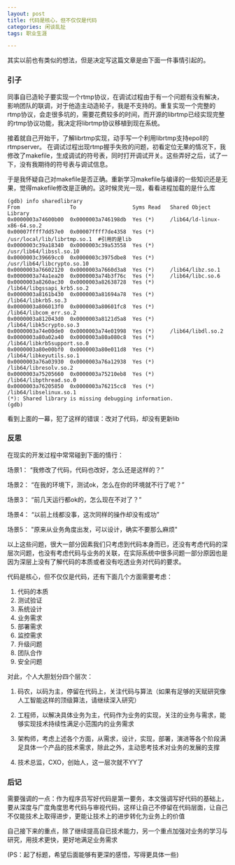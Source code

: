 ```yaml
---
layout: post
title: 代码是核心，但不仅仅是代码
categories: 闲谈乱扯
tags: 职业生涯

---
```



其实以前也有类似的想法，但是决定写这篇文章是由下面一件事情引起的。

### 引子

同事自已造轮子要实现一个rtmp协议，在调试过程由于有一个问题有没有解决，影响团队的联调，对于他造主动造轮子，我是不支持的。重复实现一个完整的rtmp协议，会走很多坑的，需要花费较多的时间，而开源的librtmp已经实现完整的rtmp协议功能，我决定将librtmp协议移植到现在系统。

接着就自己开始干，了解librtmp实现，动手写一个利用librtmp支持epoll的rtmpserver。
在调试过程出现rtmp握手失败的问题，初看定位无果的情况下，我修改了makefile，生成调试的符号表，同时打开调试开关。这些弄好之后，试了一下，没有我期待的符号表与调试信息。

于是我怀疑自己对makefile是否正确。重新学习makefile与编译的一些知识还是无果，觉得makefile修改是正确的。这时候灵光一现，看看进程加载的是什么库

```
(gdb) info sharedlibrary 
From                To                  Syms Read   Shared Object Library
0x0000003a74600b00  0x0000003a746198db  Yes (*)     /lib64/ld-linux-x86-64.so.2
0x00007ffff7dd57e0  0x00007ffff7de4358  Yes (*)     /usr/local/lib/librtmp.so.1  #引用的是lib
0x0000003c39a18340  0x0000003c39a53558  Yes (*)     /usr/lib64/libssl.so.10
0x0000003c39669cc0  0x0000003c3975dbe8  Yes (*)     /usr/lib64/libcrypto.so.10
0x0000003a76602120  0x0000003a7660d3a8  Yes (*)     /lib64/libz.so.1
0x0000003a74a1ea20  0x0000003a74b3f76c  Yes (*)     /lib64/libc.so.6
0x0000003a8260ac30  0x0000003a82638728  Yes (*)     /lib64/libgssapi_krb5.so.2
0x0000003a8161b430  0x0000003a81694a78  Yes (*)     /lib64/libkrb5.so.3
0x0000003a806013f0  0x0000003a80601fc8  Yes (*)     /lib64/libcom_err.so.2
0x0000003a812043d0  0x0000003a8121d5a8  Yes (*)     /lib64/libk5crypto.so.3
0x0000003a74e00de0  0x0000003a74e01998  Yes (*)     /lib64/libdl.so.2
0x0000003a80a02a40  0x0000003a80a080c8  Yes (*)     /lib64/libkrb5support.so.0
0x0000003a80e00bf0  0x0000003a80e011d8  Yes (*)     /lib64/libkeyutils.so.1
0x0000003a76a03930  0x0000003a76a12938  Yes (*)     /lib64/libresolv.so.2
0x0000003a75205660  0x0000003a75210eb8  Yes (*)     /lib64/libpthread.so.0
0x0000003a76205850  0x0000003a76215cc8  Yes (*)     /lib64/libselinux.so.1
(*): Shared library is missing debugging information.
(gdb)
```
看到上面的一幕，犯了这样的错误：改对了代码，却没有更新lib


### 反思
在现实的开发过程中常常碰到下面的情行：

场景1：
“我修改了代码，代码也改好，怎么还是这样的？”

场景2：
“在我的环境下，测试ok，怎么在你的环境就不行了呢？”

场景3：
“前几天运行都ok的，怎么现在不对了？”

场景4：
“以前上线都没事，这次同样的操作却没有成功”

场景5：
"原来从业务角度出发，可以设计，确实不要那么麻烦"

以上这些问题，很大一部分因素我们只考虑到代码本身而已，还没有考虑代码的深层次问题，也没有考虑代码与业务的关联，在实际系统中很多问题一部分原因也是因为深层上没有了解代码的本质或者没有吃透业务对代码的要求。


代码是核心，但不仅仅是代码，还有下面几个方面需要考虑：

1. 代码的本质
1. 测试验证
2. 系统设计
2. 业务需求
3. 部署需求
4. 监控需求
5. 升级问题
6. 团队合作
7. 安全问题


对此，个人大胆划分四个层次：

1. 码农，以码为主，停留在代码上，关注代码与算法（如果有足够的天赋研究像人工智能这样的顶级算法，请继续深入研究）

2. 工程师，以解决具体业务为主，代码作为业务的实现，关注的业务与需求，能够实现技术持续性满足小范围内的业务需求

3. 架构师，考虑上述各个方面，从需求，设计，实现，部署，演进等各个阶段满足具体一个产品的技术需求，除此之外，主动思考技术对业务的发展的支撑

4. 技术总监，CXO，创始人，这一层次就不YY了 



### 后记
需要强调的一点：作为程序员写好代码是第一要务，本文强调写好代码的基础上，要从深度与广度角度思考代码与审视代码，这样让自己不停留在代码层面，让自己不仅能技术上取得进步，更能让技术上的进步转化为业务上的价值

自己接下来的重点，除了继续提高自已技术能力，另一个重点加强对业务的学习与研究，用技术更快，更好地满足业务需求

(PS：起了标题，希望后面能够有更深的感悟，写得更具体一些)








